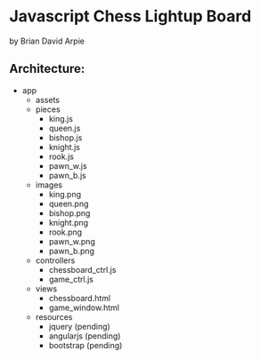 # Javascript Chess Lightup Board
by Brian David Arpie

## Architecture:
- app
  - assets
  - pieces
    - king.js
    - queen.js
    - bishop.js
    - knight.js
    - rook.js
    - pawn_w.js
    - pawn_b.js
  - images
    - king.png
    - queen.png
    - bishop.png
    - knight.png
    - rook.png
    - pawn_w.png
    - pawn_b.png
  - controllers
    - chessboard_ctrl.js
    - game_ctrl.js
  - views
    - chessboard.html
    - game_window.html
  - resources
    - jquery (pending)
    - angularjs (pending)
    - bootstrap (pending)